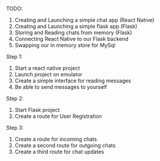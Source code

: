 TODO:

1. Creating and Launching a simple chat app (React Native)
2. Creating and Launching a simple flask app (Flask)
3. Storing and Reading chats from memory (Flask)
4. Connecting React Native to our Flask backend
5. Swapping our in memory store for MySql

Step 1:
1. Start a react native project
2. Launch project on emulator
3. Create a simple interface for reading messages
4. Be able to send messages to yourself

Step 2:
1. Start Flask project
2. Create a route for User Registration

Step 3:
1. Create a route for incoming chats
2. Create a second route for outgoing chats
3. Create a third route for chat updates
